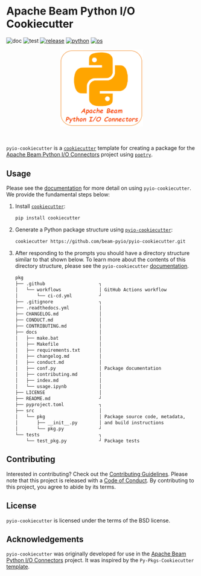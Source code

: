 # Apache Beam Python I/O Cookiecutter

![doc](https://github.com/beam-pyio/pyio-cookiecutter/workflows/document/badge.svg)
![test](https://github.com/beam-pyio/pyio-cookiecutter/workflows/test/badge.svg)
[![release](https://img.shields.io/github/release/beam-pyio/pyio-cookiecutter.svg)](https://github.com/beam-pyio/pyio-cookiecutter/releases)
[![python](https://img.shields.io/badge/python-3.8%2C%203.9%2C%203.10%2C%203.11-blue)]()
[![os](https://img.shields.io/badge/OS-Ubuntu%2C%20Mac-purple)]()

<p align="center">
  <img src="docs/source/_static/logo.png" width="220" alt="pyio-cookiecutter logo">
</p>

<br>

`pyio-cookiecutter` is a [`cookiecutter`](https://cookiecutter.readthedocs.io/en/latest/) template for creating a package for the [Apache Beam Python I/O Connectors](https://github.com/beam-pyio) project using [`poetry`](https://python-poetry.org).

## Usage

Please see the [documentation](https://beam-pyio.github.io/pyio-cookiecutter/) for more detail on using `pyio-cookiecutter`. We provide the fundamental steps below:

1. Install [`cookiecutter`](https://cookiecutter.readthedocs.io/en/latest/):

    ```bash
    pip install cookiecutter
    ```

2. Generate a Python package structure using [`pyio-cookiecutter`](https://github.com/beam-pyio/pyio-cookiecutter):

    ```bash
    cookiecutter https://github.com/beam-pyio/pyio-cookiecutter.git
    ```

3. After responding to the prompts you should have a directory structure similar to that shown below. To learn more about the contents of this directory structure, please see the `pyio-cookiecutter` [documentation](https://beam-pyio.github.io/pyio-cookiecutter/).

    ```text
    pkg
    ├── .github                    ┐
    │   └── workflows              │ GitHub Actions workflow
    │       └── ci-cd.yml          ┘
    ├── .gitignore                 ┐
    ├── .readthedocs.yml           │
    ├── CHANGELOG.md               │
    ├── CONDUCT.md                 │
    ├── CONTRIBUTING.md            │
    ├── docs                       │
    │   ├── make.bat               │
    │   ├── Makefile               │
    │   ├── requirements.txt       │
    │   ├── changelog.md           │
    │   ├── conduct.md             │
    │   ├── conf.py                │ Package documentation
    │   ├── contributing.md        │
    │   ├── index.md               │
    │   └── usage.ipynb            │
    ├── LICENSE                    │
    ├── README.md                  ┘
    ├── pyproject.toml             ┐ 
    ├── src                        │
    │   └── pkg                    │ Package source code, metadata,
    │       ├── __init__.py        │ and build instructions 
    │       └── pkg.py             ┘
    └── tests                      ┐
        └── test_pkg.py            ┘ Package tests
    ```

## Contributing

Interested in contributing? Check out the [Contributing Guidelines](https://beam-pyio.github.io/pyio-cookiecutter/contributing.html). Please note that this project is released with a [Code of Conduct](https://beam-pyio.github.io/pyio-cookiecutter/conduct.html). By contributing to this project, you agree to abide by its terms.

## License

`pyio-cookiecutter` is licensed under the terms of the BSD license.

## Acknowledgements

`pyio-cookiecutter` was originally developed for use in the [Apache Beam Python I/O Connectors](https://github.com/beam-pyio) project. It was inspired by the `Py-Pkgs-Cookiecutter` [template](https://github.com/py-pkgs/py-pkgs-cookiecutter).

